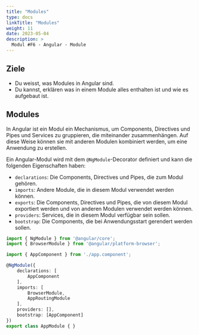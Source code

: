 ```yaml
---
title: "Modules"
type: docs
linkTitle: "Modules"
weight: 11
date: 2023-05-04
description: >
  Modul #F6 - Angular - Module
---
```

## Ziele
* Du weisst, was Modules in Angular sind.
* Du kannst, erklären was in einem Module alles enthalten ist und wie es aufgebaut ist.

## Modules
In Angular ist ein Modul ein Mechanismus, um Components, Directives und Pipes und Services zu gruppieren, die miteinander zusammenhängen. Auf diese Weise können sie mit anderen Modulen kombiniert werden, um eine Anwendung zu erstellen.

Ein Angular-Modul wird mit dem `@NgModule`-Decorator definiert und kann die folgenden Eigenschaften haben:

* `declarations`: Die Components, Directives und Pipes, die zum Modul gehören.
* `imports`: Andere Module, die in diesem Modul verwendet werden können.
* `exports`: Die Components, Directives und Pipes, die von diesem Modul exportiert werden und von anderen Modulen verwendet werden können.
* `providers`: Services, die in diesem Modul verfügbar sein sollen.
* `bootstrap`: Die Components, die bei Anwendungsstart gerendert werden sollen.

```typescript
import { NgModule } from '@angular/core';
import { BrowserModule } from '@angular/platform-browser';

import { AppComponent } from './app.component';

@NgModule({
    declarations: [
        AppComponent
    ],
    imports: [
        BrowserModule,
        AppRoutingModule
    ],
    providers: [],
    bootstrap: [AppComponent]
})
export class AppModule { }
```